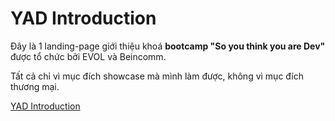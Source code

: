 # YAD Introduction
Đây là 1 landing-page giới thiệu khoá **bootcamp "So you think you are Dev"** được tổ chức bởi EVOL và Beincomm.

Tất cả chỉ vì mục đích showcase mà mình làm được, không vì mục đích thương mại.

[YAD Introduction](https://baojay.github.io/yad-introduction/)
